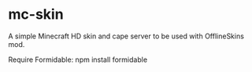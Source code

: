 # mc-skin
A simple Minecraft HD skin and cape server to be used with OfflineSkins mod.

Require Formidable: npm install formidable
